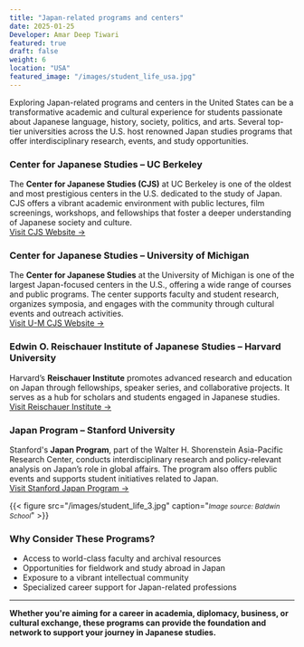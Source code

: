 ```yaml
---
title: "Japan-related programs and centers"
date: 2025-01-25
Developer: Amar Deep Tiwari
featured: true
draft: false
weight: 6
location: "USA"
featured_image: "/images/student_life_usa.jpg"
---
```


Exploring Japan-related programs and centers in the United States can be a transformative academic and cultural experience for students passionate about Japanese language, history, society, politics, and arts. Several top-tier universities across the U.S. host renowned Japan studies programs that offer interdisciplinary research, events, and study opportunities.

### Center for Japanese Studies – UC Berkeley
The **Center for Japanese Studies (CJS)** at UC Berkeley is one of the oldest and most prestigious centers in the U.S. dedicated to the study of Japan. CJS offers a vibrant academic environment with public lectures, film screenings, workshops, and fellowships that foster a deeper understanding of Japanese society and culture.  
[Visit CJS Website →](https://ieas.berkeley.edu/cjs)

### Center for Japanese Studies – University of Michigan
The **Center for Japanese Studies** at the University of Michigan is one of the largest Japan-focused centers in the U.S., offering a wide range of courses and public programs. The center supports faculty and student research, organizes symposia, and engages with the community through cultural events and outreach activities.  
[Visit U-M CJS Website →](https://ii.umich.edu/cjs)

### Edwin O. Reischauer Institute of Japanese Studies – Harvard University
Harvard’s **Reischauer Institute** promotes advanced research and education on Japan through fellowships, speaker series, and collaborative projects. It serves as a hub for scholars and students engaged in Japanese studies.  
[Visit Reischauer Institute →](https://rijs.fas.harvard.edu/)

### Japan Program – Stanford University
Stanford's **Japan Program**, part of the Walter H. Shorenstein Asia-Pacific Research Center, conducts interdisciplinary research and policy-relevant analysis on Japan’s role in global affairs. The program also offers public events and supports student initiatives related to Japan.  
[Visit Stanford Japan Program →](https://aparc.fsi.stanford.edu/japan)


{{< figure src="/images/student_life_3.jpg" caption="<small><em>Image source: Baldwin School</em></small>" >}}


### Why Consider These Programs?
- Access to world-class faculty and archival resources
- Opportunities for fieldwork and study abroad in Japan
- Exposure to a vibrant intellectual community
- Specialized career support for Japan-related professions

---

**Whether you're aiming for a career in academia, diplomacy, business, or cultural exchange, these programs can provide the foundation and network to support your journey in Japanese studies.**
